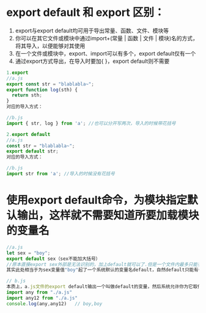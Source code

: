 # export default 和 export 区别：

1. export与export default均可用于导出常量、函数、文件、模块等
2. 你可以在其它文件或模块中通过import+(常量 | 函数 | 文件 | 模块)名的方式，将其导入，以便能够对其使用
3.  在一个文件或模块中，export、import可以有多个，export default仅有一个
4.  通过export方式导出，在导入时要加{ }，export default则不需要

```js
1.export
//a.js
export const str = "blablabla~";
export function log(sth) { 
  return sth;
}
对应的导入方式：

//b.js
import { str, log } from 'a'; //也可以分开写两次，导入的时候带花括号

2.export default
//a.js
const str = "blablabla~";
export default str;
对应的导入方式：

//b.js
import str from 'a'; //导入的时候没有花括号
```

# 使用export default命令，为模块指定默认输出，这样就不需要知道所要加载模块的变量名

```js
//a.js
let sex = "boy";
export default sex（sex不能加大括号）
//原本直接export sex外部是无法识别的，加上default就可以了.但是一个文件内最多只能有一个export default。
其实此处相当于为sex变量值"boy"起了一个系统默认的变量名default，自然default只能有一个值，所以一个文件内不能有多个export default。
```

```js
// b.js
本质上，a.js文件的export default输出一个叫做default的变量，然后系统允许你为它取任意名字。所以可以为import的模块起任何变量名，且不需要用大括号包含
import any from "./a.js"
import any12 from "./a.js" 
console.log(any,any12)   // boy,boy
```
